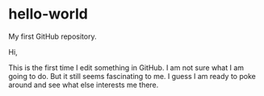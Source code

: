 # hello-world
My first GitHub repository. 

Hi,

This is the first time I edit something in GitHub. I am not sure what I am going to do. But it still seems fascinating to me. I guess I am ready to poke around and see what else interests me there. 
